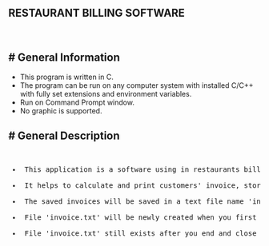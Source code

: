 ## RESTAURANT BILLING SOFTWARE
<br>

<h2># General Information</h2>
<ul>
<li>This program is written in C.</li>
<li>The program can be run on any computer system with installed C/C++ with fully set extensions and environment variables.</li>
<li>Run on Command Prompt window.</li>
<li>No graphic is supported.</li>
</ul>

<h2># General Description</h2>
<pre>
<ul>
<li> This application is a software using in restaurants billing. </li>
<li> It helps to calculate and print customers' invoice, store and display them if neccessary</li>
<li> The saved invoices will be saved in a text file name 'invoice.txt'.</li>
<li> File 'invoice.txt' will be newly created when you first run the program. The following invoices can be appended after</li>
<li> File 'invoice.txt' still exists after you end and close the program.</li>
</ul>
</pre>